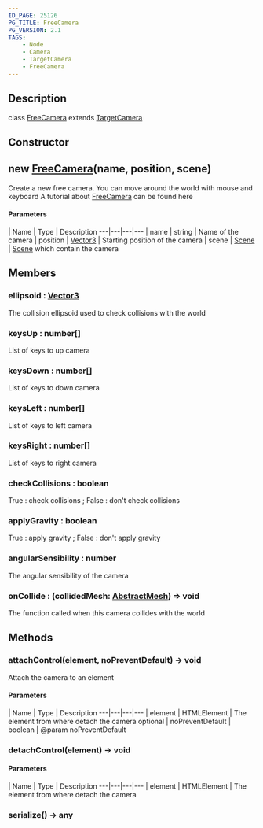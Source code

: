 ```yaml
---
ID_PAGE: 25126
PG_TITLE: FreeCamera
PG_VERSION: 2.1
TAGS:
    - Node
    - Camera
    - TargetCamera
    - FreeCamera
---
```

## Description

class [FreeCamera](/classes/2.3/FreeCamera) extends [TargetCamera](/classes/2.3/TargetCamera)



## Constructor

## new [FreeCamera](/classes/2.3/FreeCamera)(name, position, scene)

Create a new free camera.
You can move around the world with mouse and keyboard
A tutorial about [FreeCamera](/classes/2.3/FreeCamera) can be found here

#### Parameters
 | Name | Type | Description
---|---|---|---
 | name | string |   Name of the camera
 | position | [Vector3](/classes/2.3/Vector3) |   Starting position of the camera
 | scene | [Scene](/classes/2.3/Scene) |   [Scene](/classes/2.3/Scene) which contain the camera
## Members

### ellipsoid : [Vector3](/classes/2.3/Vector3)

The collision ellipsoid used to check collisions with the world

### keysUp : number[]

List of keys to up camera

### keysDown : number[]

List of keys to down camera

### keysLeft : number[]

List of keys to left camera

### keysRight : number[]

List of keys to right camera

### checkCollisions : boolean

True : check collisions ; False : don't check collisions

### applyGravity : boolean

True : apply gravity ; False : don't apply gravity

### angularSensibility : number

The angular sensibility of the camera

### onCollide : (collidedMesh: [AbstractMesh](/classes/2.3/AbstractMesh)) =&gt; void

The function called when this camera collides with the world

## Methods

### attachControl(element, noPreventDefault) &rarr; void

Attach the camera to an element

#### Parameters
 | Name | Type | Description
---|---|---|---
 | element | HTMLElement |   The element from where detach the camera
optional | noPreventDefault | boolean |   @param noPreventDefault
### detachControl(element) &rarr; void



#### Parameters
 | Name | Type | Description
---|---|---|---
 | element | HTMLElement |   The element from where detach the camera

### serialize() &rarr; any


